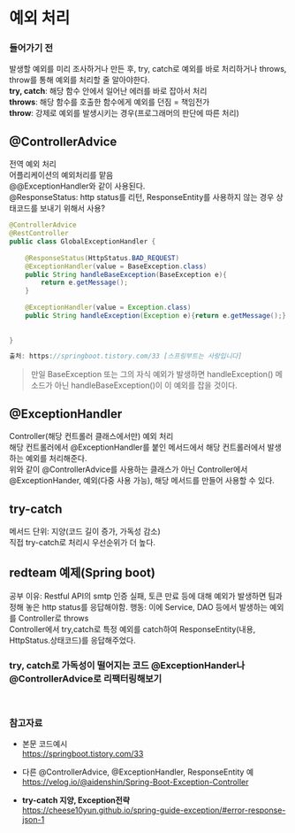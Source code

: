 # 예외 처리

### 들어가기 전
발생할 예외를 미리 조사하거나 만든 후, try, catch로 예외를 바로 처리하거나 throws, throw를 통해 예외를 처리할 줄 알아야한다.   
**try, catch**: 해당 함수 안에서 일어난 에러를 바로 잡아서 처리   
**throws**: 해당 함수를 호출한 함수에게 예외를 던짐 = 책임전가   
**throw**: 강제로 예외를 발생시키는 경우(프로그래머의 판단에 따른 처리)   

## @ControllerAdvice
전역 예외 처리  
어플리케이션의 예외처리를 맡음   
@@ExceptionHandler와 같이 사용된다.   
@ResponseStatus: http status를 리턴, ResponseEntity를 사용하지 않는 경우 상태코드를 보내기 위해서 사용?   

``` java
@ControllerAdvice  
@RestController  
public class GlobalExceptionHandler {  
  
    @ResponseStatus(HttpStatus.BAD_REQUEST)  
    @ExceptionHandler(value = BaseException.class)  
    public String handleBaseException(BaseException e){  
        return e.getMessage();  
    }  
  
    @ExceptionHandler(value = Exception.class)  
    public String handleException(Exception e){return e.getMessage();}  
  
  
}  

출처: https://springboot.tistory.com/33 [스프링부트는 사랑입니다]
```

> 만일 BaseException 또는 그의 자식 예외가 발생하면 handleException() 메소드가 아닌 handleBaseException()이 이 예외를 잡을 것이다.   

## @ExceptionHandler 
Controller(해당 컨트롤러 클래스에서만) 예외 처리   
해당 컨트롤러에서 @ExceptionHandler를 붙인 메서드에서 해당 컨트롤러에서 발생하는 예외를 처리해준다.   
위와 같이 @ControllerAdvice를 사용하는 클래스가 아닌 Controller에서 @ExceptionHander, 예외(다중 사용 가능), 해당 메서드를 만들어 사용할 수 있다.    

## try-catch
메서드 단위: 지양(코드 길이 증가, 가독성 감소)   
직접 try-catch로 처리시 우선순위가 더 높다.   


## redteam 예제(Spring boot)
공부 이유: Restful API의 smtp 인증 실패, 토큰 만료 등에 대해 예외가 발생하면 팀과 정해 놓은 http status를 응답해야함.
행동: 이에 Service, DAO 등에서 발생하는 예외를 Controller로 throws   
Controller에서 try,catch로 특정 예외를 catch하여 ResponseEntity<Object>(내용, HttpStatus.상태코드)를 응답해주었다.   
### try, catch로 가독성이 떨어지는 코드 @ExceptionHander나 @ControllerAdvice로 리팩터링해보기
<br />

### 참고자료
- 본문 코드예시   
https://springboot.tistory.com/33

- 다른 @ControllerAdvice, @ExceptionHandler, ResponseEntity 예   
https://velog.io/@aidenshin/Spring-Boot-Exception-Controller

- **try-catch 지양, Exception전략**   
https://cheese10yun.github.io/spring-guide-exception/#error-response-json-1
